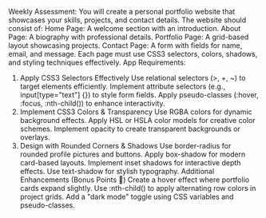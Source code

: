 Weekly Assessment:
You will create a personal portfolio website that showcases your skills, projects, and contact details. The website should consist of:
Home Page: A welcome section with an introduction.
About Page: A biography with professional details.
Portfolio Page: A grid-based layout showcasing projects.
Contact Page: A form with fields for name, email, and message.
Each page must use CSS3 selectors, colors, shadows, and styling techniques effectively.
App Requirements:
1. Apply CSS3 Selectors Effectively
Use relational selectors (>, +, ~) to target elements efficiently.
Implement attribute selectors (e.g., input[type="text"] {}) to style form fields.
Apply pseudo-classes (:hover, :focus, :nth-child()) to enhance interactivity.
2. Implement CSS3 Colors & Transparency
Use RGBA colors for dynamic background effects.
Apply HSL or HSLA color models for creative color schemes.
Implement opacity to create transparent backgrounds or overlays.
3. Design with Rounded Corners & Shadows
Use border-radius for rounded profile pictures and buttons.
Apply box-shadow for modern card-based layouts.
Implement inset shadows for interactive depth effects.
Use text-shadow for stylish typography.
Additional Enhancements (Bonus Points 🎯)
Create a hover effect where portfolio cards expand slightly.
Use :nth-child() to apply alternating row colors in project grids.
Add a "dark mode" toggle using CSS variables and pseudo-classes.
